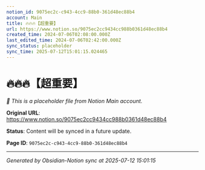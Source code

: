 ```yaml
---
notion_id: 9075ec2c-c943-4cc9-88b0-361d48ec88b4
account: Main
title: 🔥🔥🔥【超重要】
url: https://www.notion.so/9075ec2cc9434cc988b0361d48ec88b4
created_time: 2024-07-06T02:08:00.000Z
last_edited_time: 2024-07-06T02:42:00.000Z
sync_status: placeholder
sync_time: 2025-07-12T15:01:15.024465
---
```


# 🔥🔥🔥【超重要】

*🔄 This is a placeholder file from Notion Main account.*

**Original URL**: https://www.notion.so/9075ec2cc9434cc988b0361d48ec88b4

**Status**: Content will be synced in a future update.

**Page ID**: `9075ec2c-c943-4cc9-88b0-361d48ec88b4`

---

*Generated by Obsidian-Notion sync at 2025-07-12 15:01:15*

